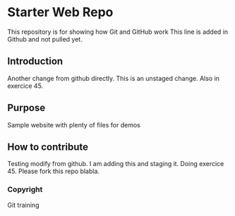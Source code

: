 # Starter Web Repo

This repository is for showing how Git and GitHub work
This line is added in Github and not pulled yet.

## Introduction

Another change from github directly.
This is an unstaged change. Also in exercice 45.

## Purpose

Sample website with plenty of files for demos

## How to contribute

Testing modify from github.
I am adding this and staging it. Doing exercice 45.
Please fork this repo blabla.

### Copyright
Git training